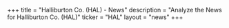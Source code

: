 +++
title = "Halliburton Co. (HAL) - News"
description = "Analyze the News for Halliburton Co. (HAL)"
ticker = "HAL"
layout = "news"
+++

